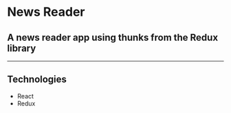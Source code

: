# News Reader

## A news reader app using thunks from the Redux library

---

## Technologies
- React
- Redux
